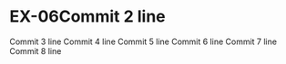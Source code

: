 # EX-06Commit 2 line
Commit 3 line
Commit 4 line
Commit 5 line
Commit 6 line
Commit 7 line
Commit 8 line
